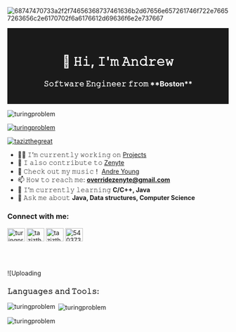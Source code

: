 
![68747470733a2f2f74656368737461636b2d67656e657261746f722e76657263656c2e6170702f6a6176612d69636f6e2e737667](https://github.com/user-attachments/assets/54420eb5-df92-4549-836a-d7e1528f5164)


<!-- Masthead with a
 cool background and personal greeting -->
<div align="center" style="background-color: #1A1A1A; color: white; padding: 20px;">
  <h1>👋 𝙷𝚒, 𝙸'𝚖 𝙰𝚗𝚍𝚛𝚎𝚠</h1>
  <h3>𝚂𝚘𝚏𝚝𝚠𝚊𝚛𝚎 𝙴𝚗𝚐𝚒𝚗𝚎𝚎𝚛 𝚏𝚛𝚘𝚖 **Boston**</h3>
</div>

<!-- Profile view counter -->
<p align="left"> 
  <img src="https://komarev.com/ghpvc/?username=turingproblem&label=Profile%20views&color=0e75b6&style=flat" alt="turingproblem" /> 
</p>

<!-- GitHub Profile Trophy -->
<p align="left"> 
  <a href="https://github.com/ryo-ma/github-profile-trophy">
    <img src="https://github-profile-trophy.vercel.app/?username=turingproblem" alt="turingproblem" />
  </a> 
</p>

<!-- Twitter Follow Badge -->
<p align="left"> 
  <a href="https://twitter.com/tazizthegreat" target="blank">
    <img src="https://img.shields.io/twitter/follow/tazizthegreat?logo=twitter&style=for-the-badge" alt="tazizthegreat" />
  </a> 
</p>

<!-- Personal Information and Links -->
- 👨‍💻 𝙸’𝚖 𝚌𝚞𝚛𝚛𝚎𝚗𝚝𝚕𝚢 𝚠𝚘𝚛𝚔𝚒𝚗𝚐 𝚘𝚗 [Projects](https://Github.com/TuringProblem)
- 👯 𝙸 𝚊𝚕𝚜𝚘 𝚌𝚘𝚗𝚝𝚛𝚒𝚋𝚞𝚝𝚎 𝚝𝚘 [Zenyte](https://zenyte.com/)
- 🤝 𝙲𝚑𝚎𝚌𝚔 𝚘𝚞𝚝 𝚖𝚢 𝚖𝚞𝚜𝚒𝚌！ [Andre Young](https://open.spotify.com/artist/3tDv971K0ps2UBd2kaFPiJ)
- 📫 𝙷𝚘𝚠 𝚝𝚘 𝚛𝚎𝚊𝚌𝚑 𝚖𝚎: **overridezenyte@gmail.com**
- 📝 𝙸’𝚖 𝚌𝚞𝚛𝚛𝚎𝚗𝚝𝚕𝚢 𝚕𝚎𝚊𝚛𝚗𝚒𝚗𝚐 **C/C++, Java**
- 💬 𝙰𝚜𝚔 𝚖𝚎 𝚊𝚋𝚘𝚞𝚝 **Java, Data structures, Computer Science**
<!-- Social Media Links -->
<h3 align="left">Connect with me:</h3>
<p align="left">
  <!-- Add other social media icons as needed -->
  <a href="https://dev.to/turingproblem" target="blank"><img align="center" src="https://raw.githubusercontent.com/rahuldkjain/github-profile-readme-generator/master/src/images/icons/Social/devto.svg" alt="turingproblem" height="30" width="40" /></a>
  <a href="https://twitter.com/tazizthegreat" target="blank"><img align="center" src="https://raw.githubusercontent.com/rahuldkjain/github-profile-readme-generator/master/src/images/icons/Social/twitter.svg" alt="tazizthegreat" height="30" width="40" /></a>
  <a href="https://instagram.com/tazizthegreat" target="blank"><img align="center" src="https://raw.githubusercontent.com/rahuldkjain/github-profile-readme-generator/master/src/images/icons/Social/instagram.svg" alt="tazizthegreat" height="30" width="40" /></a>
  <a href="https://discord.gg/540373904401629185" target="blank"><img align="center" src="https://raw.githubusercontent.com/rahuldkjain/github-profile-readme-generator/master/src/images/icons/Social/discord.svg" alt="540373904401629185" height="30" width="40" /></a>
</p>


![Uploading <svg xmlns="http://www.w3.org/2000/svg" width="64" height="64" viewBox="0 0 32 32" id="java-icon">


<!-- Languages and Tools Section -->
<h3 align="left">𝙻𝚊𝚗𝚐𝚞𝚊𝚐𝚎𝚜 𝚊𝚗𝚍 𝚃𝚘𝚘𝚕𝚜:</h3>
<p align="left">
  <!-- Add icons for languages and tools -->
</p>

<!-- GitHub Stats -->
<p><img align="left" src="https://github-readme-stats.vercel.app/api/top-langs?username=turingproblem&show_icons=true&locale=en&layout=compact" alt="turingproblem" /></p>
<p>&nbsp;<img align="center" src="https://github-readme-stats.vercel.app/api?username=turingproblem&show_icons=true&locale=en" alt="turingproblem" /></p>
<p><img align="center" src="https://github-readme-streak-stats.herokuapp.com/?user=turingproblem&" alt="turingproblem" /></p>
